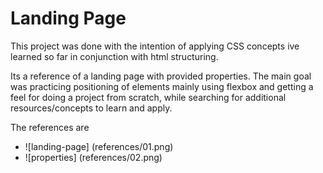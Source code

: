 # Landing Page

This project was done with the intention of applying CSS concepts ive learned so far in conjunction with html structuring.

Its a reference of a landing page with provided properties. The main goal was practicing positioning of elements mainly using flexbox and getting a feel for doing a project from scratch, while searching for additional resources/concepts to learn and apply.

The references are 
*   ![landing-page] (references/01.png)
*   ![properties] (references/02.png)